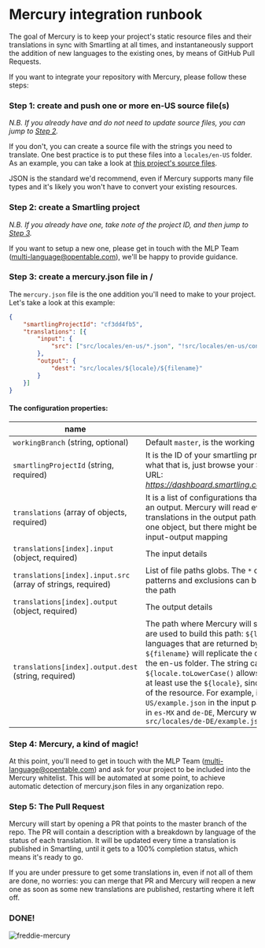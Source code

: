 # Mercury integration runbook

The goal of Mercury is to keep your project's static resource files and their translations in sync with Smartling at all times, and instantaneously support the addition of new languages to the existing ones, by means of GitHub Pull Requests.

If you want to integrate your repository with Mercury, please follow these steps:

### Step 1: create and push one or more en-US source file(s)

*N.B. If you already have and do not need to update source files, you can jump to [Step 2](#step-2-create-a-smartling-project).*

If you don't, you can create a source file with the strings you need to translate. One best practice is to put these files into a `locales/en-US` folder. As an example, you can take a look at [this project's source files](https://github.com/opentable/restaurant-messages-generator-api/tree/master/src/locales/en-us).  

JSON is the standard we'd recommend, even if Mercury supports many file types and it's likely you won't have to convert your existing resources.

### Step 2: create a Smartling project

*N.B. If you already have one, take note of the project ID, and then jump to [Step 3](#step-3-create-a-mercuryjson-file-in-).*

If you want to setup a new one, please get in touch with the MLP Team (multi-language@opentable.com), we'll be happy to provide guidance.

### Step 3: create a mercury.json file in /

The `mercury.json` file is the one addition you'll need to make to your project. Let's take a look at this example:

``` json
{
    "smartlingProjectId": "cf3dd4fb5",
    "translations": [{
        "input": {
            "src": ["src/locales/en-us/*.json", "!src/locales/en-us/config.json"]
        },
        "output": {
            "dest": "src/locales/${locale}/${filename}"
        }
    }]
}
```

#### The configuration properties:

|name|description|
|----|-----------|
|`workingBranch` (string, optional)|Default `master`, is the working github branch.|
|`smartlingProjectId` (string, required)|It is the ID of your smartling project that Mercury will look at. If unsure of what that is, just browse your Smartling project. The ID will be found in the URL: *https://dashboard.smartling.com/projects/{{ID}}/translations/dashboard.htm*|
|`translations` (array of objects, required)|It is a list of configurations that have two common properties: an input and an output. Mercury will read every file in each input path, and place its translations in the output path. In most cases this will be populated by just one object, but there might be cases in which you need more than one input-output mapping|
|`translations[index].input` (object, required)|The input details|
|`translations[index].input.src` (array of strings, required)|List of file paths globs. The `*` character can be used to match specific patterns and exclusions can be achieved by inserting `!` at the beginning of the path|
|`translations[index].output` (object, required)|The output details|
|`translations[index].output.dest` (string, required)|The path where Mercury will save the translations. Two string interpolations are used to build this path: `${locale}` will represent each of the supported languages that are returned by Smartling in form of translations, and `${filename}` will replicate the original filename that has been uploaded from the en-us folder. The string can be javascript interpolated, for instance `${locale.toLowerCase()` allows to obtain a lower-cased dest. It is required to at least use the `${locale}`, since it will differentiate the translated languages of the resource. For example, if we have a file called `src/locales/en-US/example.json` in the input path, and Smartling is setup to translate content in `es-MX` and `de-DE`, Mercury will create: `src/locales/es-MX/example.json`, `src/locales/de-DE/example.json`|

### Step 4: Mercury, a kind of magic!

At this point, you'll need to get in touch with the MLP Team (multi-language@opentable.com) and ask for your project to be included into the Mercury whitelist. This will be automated at some point, to achieve automatic detection of mercury.json files in any organization repo.

### Step 5: The Pull Request

Mercury will start by opening a PR that points to the master branch of the repo. The PR will contain a description with a breakdown by language of the status of each translation. It will be updated every time a translation is published in Smartling, until it gets to a 100% completion status, which means it's ready to go.

If you are under pressure to get some translations in, even if not all of them are done, no worries: you can merge that PR and Mercury will reopen a new one as soon as some new translations are published, restarting where it left off.

### DONE!

![freddie-mercury](https://cloud.githubusercontent.com/assets/6615104/24510866/4485fd64-1562-11e7-919d-13c7283edfdd.jpg)
